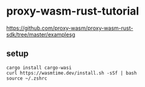 # proxy-wasm-rust-tutorial

https://github.com/proxy-wasm/proxy-wasm-rust-sdk/tree/master/examplesg

## setup

```shell
cargo install cargo-wasi
curl https://wasmtime.dev/install.sh -sSf | bash
source ~/.zshrc
```
